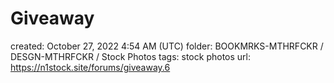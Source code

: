 # Giveaway

created: October 27, 2022 4:54 AM (UTC)
folder: BOOKMRKS-MTHRFCKR / DESGN-MTHRFCKR / Stock Photos
tags: stock photos
url: https://n1stock.site/forums/giveaway.6